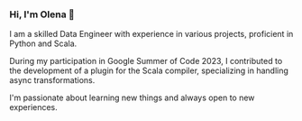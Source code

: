 ### Hi, I'm Olena 👋

I am a skilled Data Engineer with experience in various projects, proficient in Python and Scala.

During my participation in Google Summer of Code 2023, I contributed to the development of a plugin for the Scala compiler, specializing in handling async transformations. 

I'm passionate about learning new things and always open to new experiences.

<!--
**alnkravchenko/alnkravchenko** is a ✨ _special_ ✨ repository because its `README.md` (this file) appears on your GitHub profile.

Here are some ideas to get you started:

- 🔭 I’m currently working on ...
- 🌱 I’m currently learning ...
- 👯 I’m looking to collaborate on ...
- 🤔 I’m looking for help with ...
- 💬 Ask me about ...
- 📫 How to reach me: ...
- 😄 Pronouns: ...
- ⚡ Fun fact: ...
-->
